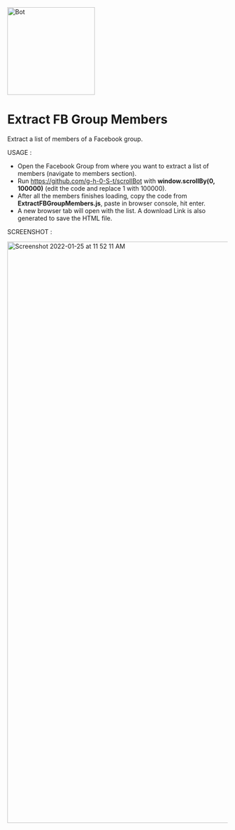 <img src="https://freepngimg.com/thumb/terminator/21148-9-terminator-picture.png" width="200" title="Bot" alt="Bot" />  

# Extract FB Group Members
Extract a list of members of a Facebook group.

USAGE :  
 - Open the Facebook Group from where you want to extract a list of members (navigate to members section).
 - Run https://github.com/g-h-0-S-t/scrollBot with **window.scrollBy(0, 100000)** (edit the code and replace 1 with 100000).
 - After all the members finishes loading, copy the code from **ExtractFBGroupMembers.js**, paste in browser console, hit enter.
 - A new browser tab will open with the list. A download Link is also generated to save the HTML file.

SCREENSHOT :  

<img width="1327" alt="Screenshot 2022-01-25 at 11 52 11 AM" src="https://user-images.githubusercontent.com/6196046/150922588-1fa7d696-3b0e-4463-a116-8b31e33bb87c.png">
